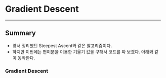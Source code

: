 # Gradient Descent
---
## Summary
- 앞서 정리했던 Steepest Ascent와 같은 알고리즘이다.
- 하지만 이번에는 편미분을 이용한 기울기 값을 구해서 코드를 짜 보겠다. 아래와 같이 동작한다.

### Gradient Descent
